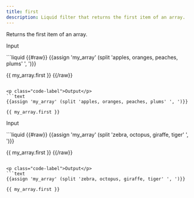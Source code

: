 ```yaml
---
title: first
description: Liquid filter that returns the first item of an array.
---
```


Returns the first item of an array.

<p class="code-label">Input</p>
```liquid
{{#raw}}
{{assign 'my_array' (split 'apples, oranges, peaches, plums' ', ')}}

{{ my_array.first }}
{{/raw}}
```

<p class="code-label">Output</p>
```text
{{assign 'my_array' (split 'apples, oranges, peaches, plums' ', ')}}

{{ my_array.first }}
```

<p class="code-label">Input</p>
```liquid
{{#raw}}
{{assign 'my_array' (split 'zebra, octopus, giraffe, tiger' ', ')}}

{{ my_array.first }}
{{/raw}}
```

<p class="code-label">Output</p>
```text
{{assign 'my_array' (split 'zebra, octopus, giraffe, tiger' ', ')}}

{{ my_array.first }}
```
